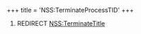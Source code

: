 +++
title = 'NSS:TerminateProcessTID'
+++

1.  REDIRECT [NSS:TerminateTitle](NSS:TerminateTitle "wikilink")